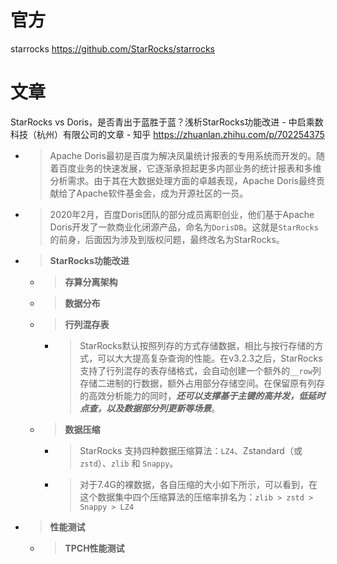 
# 官方

starrocks https://github.com/StarRocks/starrocks

# 文章

StarRocks vs Doris，是否青出于蓝胜于蓝？浅析StarRocks功能改进 - 中启乘数科技（杭州）有限公司的文章 - 知乎 https://zhuanlan.zhihu.com/p/702254375
- > Apache Doris最初是百度为解决凤巢统计报表的专用系统而开发的。随着百度业务的快速发展，它逐渐承担起更多内部业务的统计报表和多维分析需求。由于其在大数据处理方面的卓越表现，Apache Doris最终贡献给了Apache软件基金会，成为开源社区的一员。
- > 2020年2月，百度Doris团队的部分成员离职创业，他们基于Apache Doris开发了一款商业化闭源产品，命名为`DorisDB`。这就是`StarRocks`的前身，后面因为涉及到版权问题，最终改名为StarRocks。
- > **StarRocks功能改进**
  * > **存算分离架构**
  * > **数据分布**
  * > **行列混存表**
    + > StarRocks默认按照列存的方式存储数据，相比与按行存储的方式，可以大大提高复杂查询的性能。在v3.2.3之后，StarRocks支持了行列混存的表存储格式，会自动创建一个额外的`__row`列存储二进制的行数据，额外占用部分存储空间。在保留原有列存的高效分析能力的同时，***还可以支撑基于主键的高并发，低延时点查，以及数据部分列更新等场景***。
  * > **数据压缩**
    + > StarRocks 支持四种数据压缩算法：`LZ4`、Zstandard（或 `zstd`）、`zlib` 和 `Snappy`。
    + > 对于7.4G的裸数据，各自压缩的大小如下所示，可以看到，在这个数据集中四个压缩算法的压缩率排名为：`zlib > zstd > Snappy > LZ4`
- > **性能测试**
  * > **TPCH性能测试**
